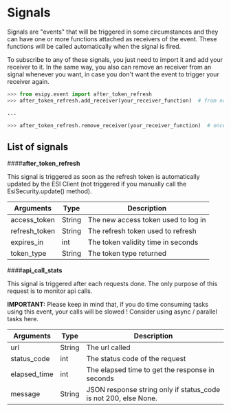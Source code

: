 # Signals

Signals are "events" that will be triggered in some circumstances and they can have one or more functions attached as receivers of the event.
These functions will be called automatically when the signal is fired.

To subscribe to any of these signals, you just need to import it and add your receiver to it. In the same way, you also can remove an receiver from an signal whenever you want, in case you don't want the event to trigger your receiver again.


```python
>>> from esipy.event import after_token_refresh
>>> after_token_refresh.add_receiver(your_receiver_function)  # from now, your_receiver_function will be triggered with this signal

...

>>> after_token_refresh.remove_receiver(your_receiver_function)  # once you do this, your_receiver_function will never be triggered, unless you add it again
```


## List of signals
####__after_token_refresh__

This signal is triggered as soon as the refresh token is automatically updated by the ESI Client (not triggered if you manually call the EsiSecurity.update() method).

Arguments | Type | Description
--- | --- | ---
access_token | String | The new access token used to log in
refresh_token | String | The refresh token used to refresh
expires_in | int | The token validity time in seconds
token_type | String | The token type returned

####__api_call_stats__

This signal is triggered after each requests done. The only purpose of this request is to monitor api calls.

__IMPORTANT:__ Please keep in mind that, if you do time consuming tasks using this event, your calls will be slowed ! Consider using async / parallel tasks here.

Arguments | Type | Description
--- | --- | ---
url | String | The url called
status_code | int | The status code of the request
elapsed_time | int | The elapsed time to get the response in seconds
message | String | JSON response string only if status_code is not 200, else None.

